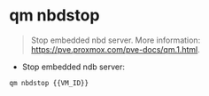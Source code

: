 # qm nbdstop

> Stop embedded nbd server.
> More information: <https://pve.proxmox.com/pve-docs/qm.1.html>.

- Stop embedded ndb server:

`qm nbdstop {{VM_ID}}`
